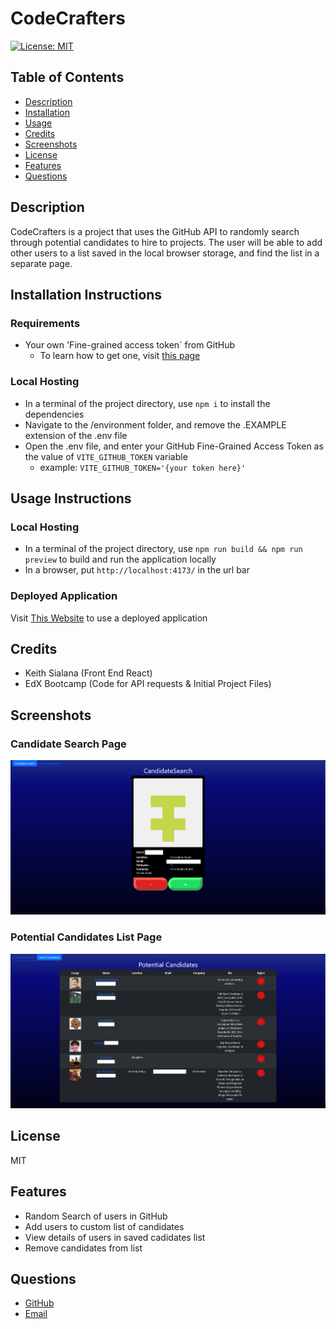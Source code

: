 # CodeCrafters
[![License: MIT](https://img.shields.io/badge/License-MIT-yellow.svg)](https://opensource.org/licenses/MIT)
## Table of Contents
- [Description](#Description)
- [Installation](#Installation-Instructions)
- [Usage](#Usage-Instructions)
- [Credits](#Credits)
- [Screenshots](#screenshots)
- [License](#License)
- [Features](#Features)
- [Questions](#Questions)
## Description
CodeCrafters is a project that uses the GitHub API to randomly search through potential candidates to hire to projects. The user will be able to add other users to a list saved in the local browser storage, and find the list in a separate page.
## Installation Instructions
### Requirements
- Your own 'Fine-grained access token` from GitHub
    - To learn how to get one, visit [this page](https://docs.github.com/en/authentication/keeping-your-account-and-data-secure/managing-your-personal-access-tokens#creating-a-fine-grained-personal-access-token)
### Local Hosting
- In a terminal of the project directory, use `npm i` to install the dependencies
- Navigate to the /environment folder, and remove the .EXAMPLE extension of the .env file
- Open the .env file, and enter your GitHub Fine-Grained Access Token as the value of `VITE_GITHUB_TOKEN` variable
    - example: `VITE_GITHUB_TOKEN='{your token here}'`
## Usage Instructions
### Local Hosting
- In a terminal of the project directory, use `npm run build && npm run preview` to build and run the application locally
- In a browser, put `http://localhost:4173/` in the url bar
### Deployed Application
Visit [This Website](https://keithscodecrafters.netlify.app) to use a deployed application
## Credits
- Keith Sialana (Front End React)
- EdX Bootcamp (Code for API requests & Initial Project Files)
## Screenshots
### Candidate Search Page
![Candidate Search Page](./public/codecrafters1.png)
### Potential Candidates List Page
![Potential Candidates List Page](./public/codecrafters2.png)
## License
MIT
## Features
- Random Search of users in GitHub
- Add users to custom list of candidates
- View details of users in saved cadidates list
- Remove candidates from list
## Questions
- [GitHub](https://github.com/keithrsialana)
- [Email](mailto:keith.sialana@hotmail.com)
